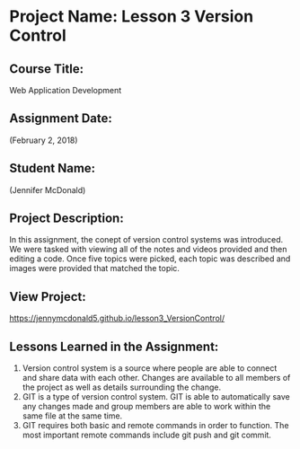 # Project Name:  Lesson 3 Version Control


## Course Title:
Web Application Development

## Assignment Date:  
(February 2, 2018)

## Student Name:  
(Jennifer McDonald)

## Project Description:
In this assignment, the conept of version control systems was introduced. 
We were tasked with viewing all of the notes and videos provided and then editing a code. 
Once five topics were picked, each topic was described and images were provided that matched the topic.

## View Project:
https://jennymcdonald5.github.io/lesson3_VersionControl/

## Lessons Learned in the Assignment:
1. Version control system is a source where people are able to connect and share data with each other. Changes are available to all members of the project as well as details surrounding the change.
2. GIT is a type of version control system. GIT is able to automatically save any changes made and group members are able to work within the same file at the same time.
3. GIT requires both basic and remote commands in order to function. The most important remote commands include git push and git commit.

